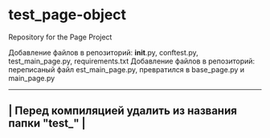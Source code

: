 # test_page-object
Repository for the Page Project

Добавление файлов в репозиторий: __init__.py,   conftest.py,  test_main_page.py,  requirements.txt
Добавление файлов в репозиторий: переписаный файл est_main_page.py, превратился в  base_page.py и main_page.py 

----------------------------------------------------------
|  Перед компиляцией удалить из названия папки "test_"   |
----------------------------------------------------------
